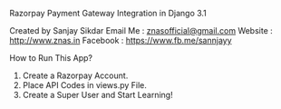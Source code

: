 Razorpay Payment Gateway Integration in Django 3.1

Created by Sanjay Sikdar
Email Me : znasofficial@gmail.com
Website : http://www.znas.in
Facebook : https://www.fb.me/sannjayy


How to Run This App?

1. Create a Razorpay Account.
2. Place API Codes in views.py File.
3. Create a Super User and Start Learning!